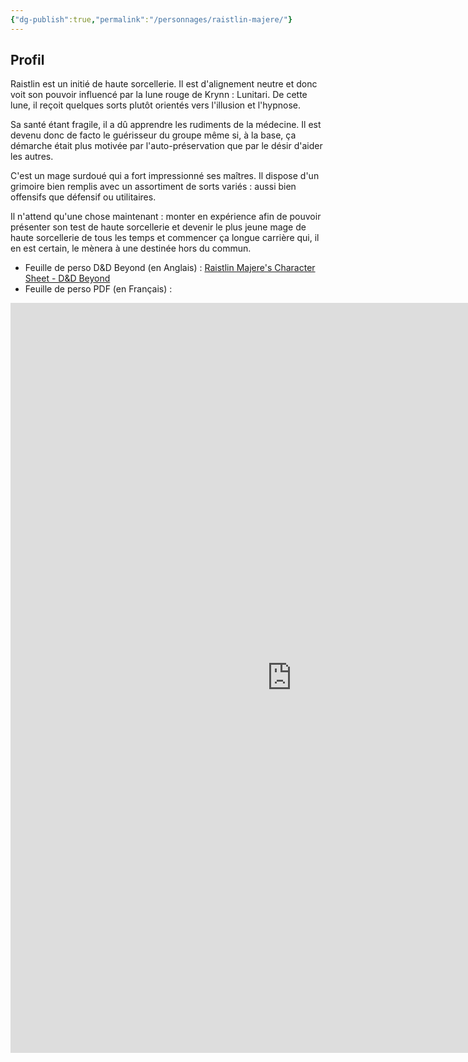 ```yaml
---
{"dg-publish":true,"permalink":"/personnages/raistlin-majere/"}
---
```


## Profil
Raistlin est un initié de haute sorcellerie. Il est d'alignement neutre et donc voit son pouvoir influencé par la lune rouge de Krynn : Lunitari. De cette lune, il reçoit quelques sorts plutôt orientés vers l'illusion et l'hypnose.

Sa santé étant fragile, il a dû apprendre les rudiments de la médecine. Il est devenu donc de facto le guérisseur du groupe même si, à la base, ça démarche était plus motivée par l'auto-préservation que par le désir d'aider les autres. 

C'est un mage surdoué qui a fort impressionné ses maîtres. Il dispose d'un grimoire bien remplis avec un assortiment de sorts variés : aussi bien offensifs que défensif ou utilitaires.

Il n'attend qu'une chose maintenant : monter en expérience afin de pouvoir présenter son test de haute sorcellerie et devenir le plus jeune mage de haute sorcellerie de tous les temps et commencer ça longue carrière qui, il en est certain, le mènera à une destinée hors du commun.

* Feuille de perso D&D Beyond (en Anglais) : [Raistlin Majere's Character Sheet - D&D Beyond](https://www.dndbeyond.com/characters/147552386)
* Feuille de perso PDF (en Français) :
<iframe src="https://1drv.ms/b/c/3ffe11aa169ab15b/IQQS7KaO-XUXQb7gcAWJ7OFWASU2v0CQ1GW7mBgrDaAWI-o" width="900" height="1200" frameborder="0" scrolling="no"></iframe>